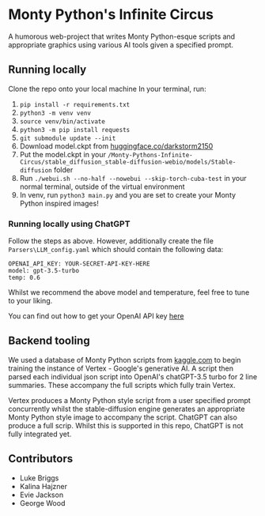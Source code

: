 # Monty Python's Infinite Circus

A humorous web-project that writes Monty Python-esque scripts and appropriate graphics using various AI tools given a specified prompt.

## Running locally

Clone the repo onto your local machine
In your terminal, run:
1. `pip install -r requirements.txt`
2. `python3 -m venv venv`
3. `source venv/bin/activate`
4. `python3 -m pip install requests`
5. `git submodule update --init`
6. Download model.ckpt from [huggingface.co/darkstorm2150](https://huggingface.co/darkstorm2150/Protogen_Infinity_Official_Release/tree/main)
7. Put the model.ckpt in your `/Monty-Pythons-Infinite-Circus/stable_diffusion_stable-diffusion-webio/models/Stable-diffusion` folder
8. Run `./webui.sh --no-half --nowebui --skip-torch-cuba-test` in your normal terminal, outside of the virtual environment
9. In venv, run `python3 main.py` and you are set to create your Monty Python inspired images!

### Running locally using ChatGPT
Follow the steps as above. However, additionally create the file `Parsers\LLM_config.yaml` which should contain the following data:
```
OPENAI_API_KEY: YOUR-SECRET-API-KEY-HERE
model: gpt-3.5-turbo
temp: 0.6
```
Whilst we recommend the above model and temperature, feel free to tune to your liking.

You can find out how to get your OpenAI API key [here](https://help.openai.com/en/articles/4936850-where-do-i-find-my-secret-api-key)

## Backend tooling

We used a database of Monty Python scripts from [kaggle.com](https://www.kaggle.com/code/valkling/monty-python-scripts-database-to-text)
to begin training the instance of Vertex - Google's generative AI. A script then parsed each individual json script into 
OpenAI's chatGPT-3.5 turbo for 2 line summaries. These accompany the full scripts which fully train Vertex.

Vertex produces a Monty Python style script from a user specified prompt concurrently whilst the stable-diffusion engine
generates an appropriate Monty Python style image to accompany the script. ChatGPT can also produce a full scrip. Whilst
this is supported in this repo, ChatGPT is not fully integrated yet.

## Contributors
- Luke Briggs
- Kalina Hajzner
- Evie Jackson
- George Wood

